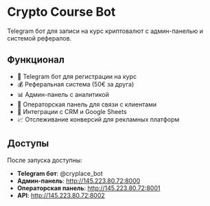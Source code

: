 # Crypto Course Bot

Telegram бот для записи на курс криптовалют с админ-панелью и системой рефералов.

## Функционал

- 🤖 Telegram бот для регистрации на курс
- 💰 Реферальная система (50€ за друга)
- 📊 Админ-панель с аналитикой
- 👥 Операторская панель для связи с клиентами
- 🔗 Интеграции с CRM и Google Sheets
- 📈 Отслеживание конверсий для рекламных платформ

## Доступы

После запуска доступны:

- **Telegram бот**: @cryplace_bot
- **Админ-панель**: http://145.223.80.72:8000
- **Операторская панель**: http://145.223.80.72:8001
- **API**: http://145.223.80.72:8002
